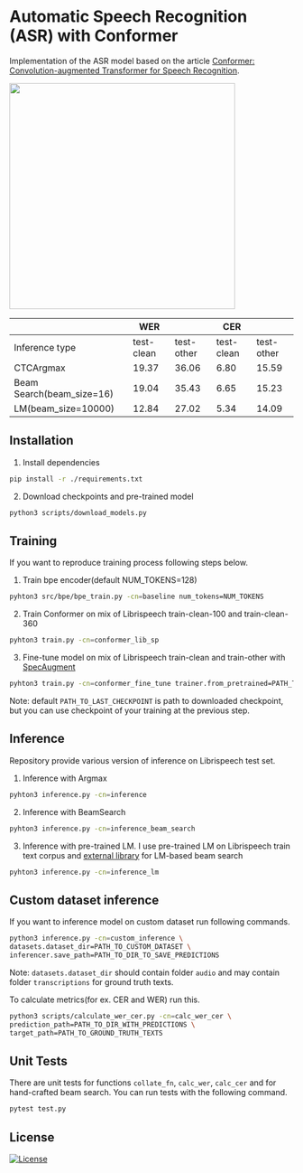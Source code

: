 # Automatic Speech Recognition (ASR) with Conformer

Implementation of the ASR model based on the article [Conformer: Convolution-augmented Transformer for Speech Recognition](https://arxiv.org/pdf/2005.08100).

<img src="https://user-images.githubusercontent.com/1694368/101230439-4699f080-36e0-11eb-839f-5d70d21f1310.png" width="400"/>

||WER||CER||
|-|-|-|-|-|
|Inference type|test-clean|test-other|test-clean|test-other|
|CTCArgmax|19.37|36.06|6.80|15.59|
|Beam Search(beam_size=16)|19.04|35.43|6.65|15.23|
|LM(beam_size=10000)|12.84|27.02|5.34|14.09|

## Installation

1. Install dependencies

```bash
pip install -r ./requirements.txt
```

2. Download checkpoints and pre-trained model

```bash
python3 scripts/download_models.py
```

## Training

If you want to reproduce training process following steps below.

1. Train bpe encoder(default NUM_TOKENS=128)

```bash
pyhton3 src/bpe/bpe_train.py -cn=baseline num_tokens=NUM_TOKENS
```

2. Train Conformer on mix of Librispeech train-clean-100 and train-clean-360

```bash
pyhton3 train.py -cn=conformer_lib_sp
```

3. Fine-tune model on mix of Librispeech train-clean and train-other with [SpecAugment](https://arxiv.org/pdf/1904.08779)

```bash
pyhton3 train.py -cn=conformer_fine_tune trainer.from_pretrained=PATH_TO_LAST_CHECKPOINT
```

Note: default `PATH_TO_LAST_CHECKPOINT` is path to downloaded checkpoint, but you can use checkpoint of your training at the previous step.

## Inference

Repository provide various version of inference on Librispeech test set.

1. Inference with Argmax

```bash
pyhton3 inference.py -cn=inference
```

2. Inference with BeamSearch

```bash
pyhton3 inference.py -cn=inference_beam_search
```

3. Inference with pre-trained LM. I use pre-trained LM on Librispeech train text corpus and [external library](https://github.com/kensho-technologies/pyctcdecode) for LM-based beam search

```bash
pyhton3 inference.py -cn=inference_lm
```

## Custom dataset inference

If you want to inference model on custom dataset run following commands.

```bash
python3 inference.py -cn=custom_inference \
datasets.dataset_dir=PATH_TO_CUSTOM_DATASET \
inferencer.save_path=PATH_TO_DIR_TO_SAVE_PREDICTIONS
```

Note: `datasets.dataset_dir` should contain folder `audio` and may contain folder `transcriptions` for ground truth texts.

To calculate metrics(for ex. CER and WER) run this.

```bash
python3 scripts/calculate_wer_cer.py -cn=calc_wer_cer \
prediction_path=PATH_TO_DIR_WITH_PREDICTIONS \
target_path=PATH_TO_GROUND_TRUTH_TEXTS
```

## Unit Tests

There are unit tests for functions `collate_fn`, `calc_wer`, `calc_cer` and for hand-crafted
beam search. You can run tests with the following command.

```bash
pytest test.py
```

## License

[![License](https://img.shields.io/badge/license-MIT-blue.svg)](/LICENSE)
